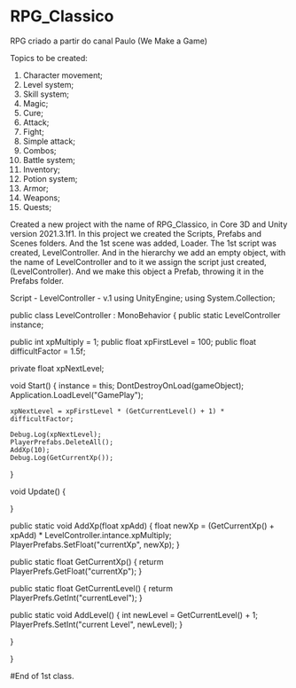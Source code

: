 # RPG_Classico
RPG criado a partir do canal Paulo (We Make a Game)

Topics to be created:
1) Character movement;
2) Level system;
3) Skill system;
4) Magic;
5) Cure;
6) Attack;
7) Fight;
8) Simple attack;
9) Combos;
10) Battle system;
11) Inventory;
12) Potion system;
13) Armor;
14) Weapons;
15) Quests;

Created a new project with the name of RPG_Classico, in Core 3D and Unity version 2021.3.1f1.
In this project we created the Scripts, Prefabs and Scenes folders.
And the 1st scene was added, Loader.
The 1st script was created, LevelController.
And in the hierarchy we add an empty object, with the name of LevelController and to it we assign the script just created, (LevelController).
And we make this object a Prefab, throwing it in the Prefabs folder.

Script - LevelController - v.1
using UnityEngine;
using System.Collection;

public class LevelController : MonoBehavior {
  public static LevelController instance;

  public int xpMultiply = 1;
  public float xpFirstLevel = 100;
  public float difficultFactor = 1.5f;

  private float xpNextLevel;

  void Start()
  {
    instance = this;
    DontDestroyOnLoad(gameObject);
    Application.LoadLevel("GamePlay");

    xpNextLevel = xpFirstLevel * (GetCurrentLevel() + 1) * difficultFactor;

    Debug.Log(xpNextLevel);
    PlayerPrefabs.DeleteAll();
    AddXp(10);
    Debug.Log(GetCurrentXp());
  }

  void Update()
  {

  }

  public static void AddXp(float xpAdd)
  {
    float newXp = (GetCurrentXp() + xpAdd) * LevelController.intance.xpMultiply;
    PlayerPrefabs.SetFloat("currentXp", newXp);
  }

  public static float GetCurrentXp()
  {
    returm PlayerPrefs.GetFloat("currentXp");
  }

  public static float GetCurrentLevel()
  {
    returm PlayerPrefs.GetInt("currentLevel");
  }

  public static void AddLevel()
  {
    int newLevel = GetCurrentLevel() + 1;
    PlayerPrefs.SetInt("current Level", newLevel);
  }

 }

}

#End of 1st class.

